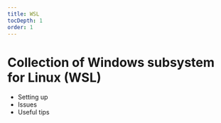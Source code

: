 ```yaml
---
title: WSL
tocDepth: 1
order: 1
---
```


# Collection of Windows subsystem for Linux (WSL)
- Setting up
- Issues
- Useful tips
